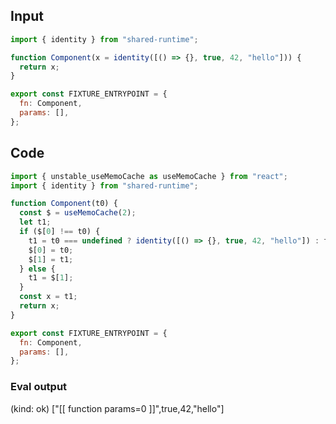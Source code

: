 
## Input

```javascript
import { identity } from "shared-runtime";

function Component(x = identity([() => {}, true, 42, "hello"])) {
  return x;
}

export const FIXTURE_ENTRYPOINT = {
  fn: Component,
  params: [],
};

```

## Code

```javascript
import { unstable_useMemoCache as useMemoCache } from "react";
import { identity } from "shared-runtime";

function Component(t0) {
  const $ = useMemoCache(2);
  let t1;
  if ($[0] !== t0) {
    t1 = t0 === undefined ? identity([() => {}, true, 42, "hello"]) : t0;
    $[0] = t0;
    $[1] = t1;
  } else {
    t1 = $[1];
  }
  const x = t1;
  return x;
}

export const FIXTURE_ENTRYPOINT = {
  fn: Component,
  params: [],
};

```
      
### Eval output
(kind: ok) ["[[ function params=0 ]]",true,42,"hello"]